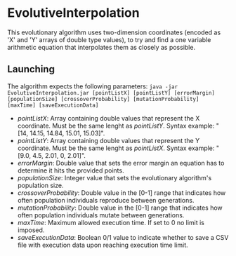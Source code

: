 # EvolutiveInterpolation
This evolutionary algorithm uses two-dimension coordinates (encoded as 'X' and 'Y' arrays of double type values), to try and find a one variable arithmetic equation that interpolates them as closely as possible.

## Launching
The algorithm expects the following parameters:
`java -jar EvolutiveInterpolation.jar [pointListX] [pointListY] [errorMargin] [populationSize] [crossoverProbability] [mutationProbability] [maxTime] [saveExecutionData]`

* *pointListX*: Array containing double values that represent the X coordinate. Must be the same lenght as *pointListY*. Syntax example: "[14, 14.15, 14.84, 15.01, 15.03]".
* *pointListY*: Array containing double values that represent the Y coordinate. Must be the same lenght as *pointListX*. Syntax example: "[9.0, 4.5, 2.01, 0, 2.01]".
* *errorMargin*: Double value that sets the error margin an equation has to determine it hits the provided points. 
* *populationSize*: Integer value that sets the evolutionary algorithm's population size.
* *crossoverProbability*: Double value in the [0-1] range that indicates how often population individuals reproduce between generations.
* *mutationProbability*: Double value in the [0-1] range that indicates how often population individuals mutate between generations.
* *maxTime*: Maximum allowed execution time. If set to 0 no limit is imposed.
* *saveExecutionData*: Boolean 0/1 value to indicate whether to save a CSV file with execution data upon reaching execution time limit.